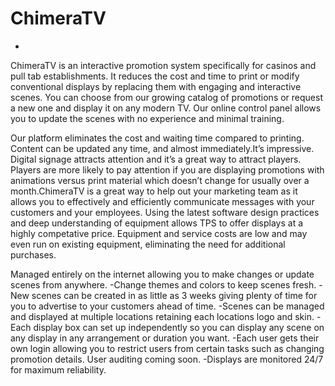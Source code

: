 # ChimeraTV
- 
ChimeraTV is an interactive promotion system specifically for casinos and pull tab establishments. It reduces the cost and time to print or modify conventional displays by replacing them with engaging and interactive scenes. You can choose from our growing catalog of promotions or request a new one and display it on any modern TV. Our online control panel allows you to update the scenes with no experience and minimal training.

Our platform eliminates the cost and waiting time compared to printing. Content can be updated any time, and almost immediately.It’s impressive. Digital signage attracts attention and it’s a great way to attract players. Players are more likely to pay attention if you are displaying promotions with animations versus print material which doesn’t change for usually over a month.ChimeraTV is a great way to help out your marketing team as it allows you to effectively and efficiently communicate messages with your customers and your employees. Using the latest software design practices and deep understanding of equipment allows TPS to offer displays at a highly competative price. Equipment and service costs are low and may even run on existing equipment, eliminating the need for additional purchases.

Managed entirely on the internet allowing you to make changes or update scenes from anywhere.
-Change themes and colors to keep scenes fresh.
-New scenes can be created in as little as 3 weeks giving plenty of time for you to advertise to your customers ahead of time.
-Scenes can be managed and displayed at multiple locations retaining each locations logo and skin.
-Each display box can set up independently so you can display any scene on any display in any arrangement or duration you want.
-Each user gets their own login allowing you to restrict users from certain tasks such as changing promotion details. User auditing coming soon.
-Displays are monitored 24/7 for maximum reliability.
